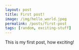 ```yaml
---
layout: post
title: First post!
image: /img/hello_world.jpeg
permalink: /posts/first-post
tags: [random, exciting-stuff]
---
```


This is my first post, how exciting!
